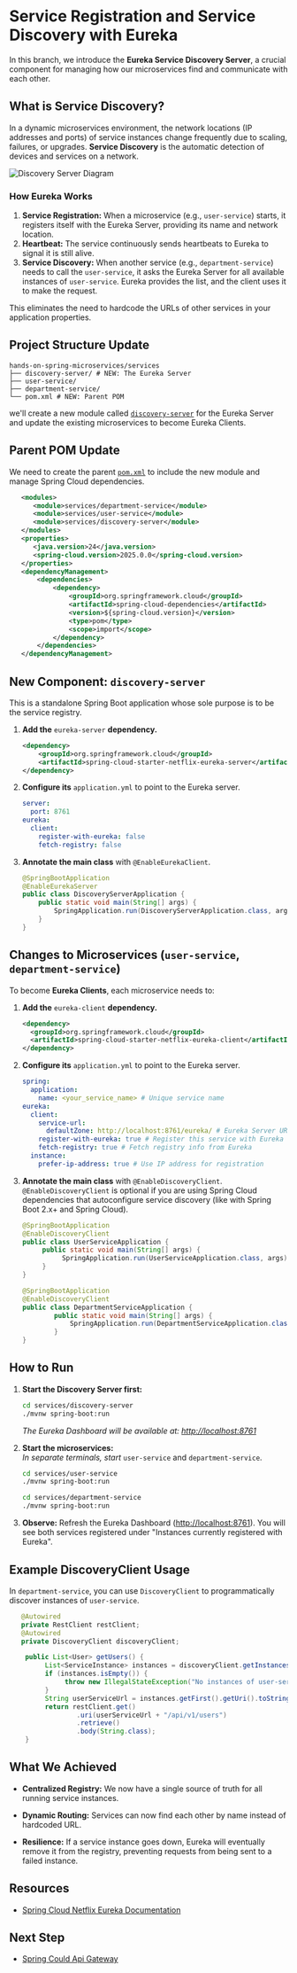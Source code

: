 # Service Registration and Service Discovery with Eureka

In this branch, we introduce the **Eureka Service Discovery Server**, a crucial component for managing how our microservices find and communicate with each other.

## What is Service Discovery?

In a dynamic microservices environment, the network locations (IP addresses and ports) of service instances change frequently due to scaling, failures, or upgrades. **Service Discovery** is the automatic detection of devices and services on a network.

![Discovery Server Diagram](resources/discovery-server.jpg)

### How Eureka Works

1.  **Service Registration:** When a microservice (e.g., `user-service`) starts, it registers itself with the Eureka Server, providing its name and network location.
2.  **Heartbeat:** The service continuously sends heartbeats to Eureka to signal it is still alive.
3.  **Service Discovery:** When another service (e.g., `department-service`) needs to call the `user-service`, it asks the Eureka Server for all available instances of `user-service`. Eureka provides the list, and the client uses it to make the request.

This eliminates the need to hardcode the URLs of other services in your application properties.

## Project Structure Update
```
hands-on-spring-microservices/services
├── discovery-server/ # NEW: The Eureka Server
├── user-service/
├── department-service/
└── pom.xml # NEW: Parent POM
```
we'll create a new module called [`discovery-server`](services/discovery-server) for the Eureka Server and update the existing microservices to become Eureka Clients.
## Parent POM Update
We need to create the parent [`pom.xml`](pom.xml) to include the new module and manage Spring Cloud dependencies.
```xml
   <modules>
      <module>services/department-service</module>
      <module>services/user-service</module>
      <module>services/discovery-server</module>
   </modules>
   <properties>
      <java.version>24</java.version>
      <spring-cloud.version>2025.0.0</spring-cloud.version>
   </properties>
   <dependencyManagement>
       <dependencies>
           <dependency>
               <groupId>org.springframework.cloud</groupId>
               <artifactId>spring-cloud-dependencies</artifactId>
               <version>${spring-cloud.version}</version>
               <type>pom</type>
               <scope>import</scope>
           </dependency>
       </dependencies>
   </dependencyManagement>
```

## New Component: `discovery-server`

This is a standalone Spring Boot application whose sole purpose is to be the service registry.

1. **Add the** `eureka-server` **dependency.**
    ```xml
    <dependency>
        <groupId>org.springframework.cloud</groupId>
        <artifactId>spring-cloud-starter-netflix-eureka-server</artifactId>
    </dependency>
    ```
2. **Configure its** `application.yml` to point to the Eureka server.
    ```yaml
    server:
      port: 8761
    eureka:
      client:
        register-with-eureka: false
        fetch-registry: false
   ```
3. **Annotate the main class** with `@EnableEurekaClient`.
    ```java
    @SpringBootApplication
    @EnableEurekaServer
    public class DiscoveryServerApplication {
        public static void main(String[] args) {
            SpringApplication.run(DiscoveryServerApplication.class, args);
        }
    }
    ```

## **Changes to Microservices (**`user-service`, `department-service`)

To become **Eureka Clients**, each microservice needs to:

1. **Add the** `eureka-client` **dependency.**
    ```xml
    <dependency>
      <groupId>org.springframework.cloud</groupId>
      <artifactId>spring-cloud-starter-netflix-eureka-client</artifactId>
    </dependency>
    ```

2. **Configure its** `application.yml` to point to the Eureka server.
   ```yaml
   spring:
     application:
       name: <your_service_name> # Unique service name
   eureka:
     client:
       service-url:
         defaultZone: http://localhost:8761/eureka/ # Eureka Server URL
       register-with-eureka: true # Register this service with Eureka
       fetch-registry: true # Fetch registry info from Eureka
     instance:
       prefer-ip-address: true # Use IP address for registration
   ```

3. **Annotate the main class** with `@EnableDiscoveryClient`.
   `@EnableDiscoveryClient` is optional if you are using Spring Cloud dependencies that autoconfigure service discovery (like with Spring Boot 2.x+ and Spring Cloud).
    ```java
    @SpringBootApplication
    @EnableDiscoveryClient
    public class UserServiceApplication {
         public static void main(String[] args) {
              SpringApplication.run(UserServiceApplication.class, args);
         }
    }
    ```
    ```java
    @SpringBootApplication
    @EnableDiscoveryClient
    public class DepartmentServiceApplication {
            public static void main(String[] args) {
                SpringApplication.run(DepartmentServiceApplication.class, args);
            }
    }
   ```


## **How to Run**

1. **Start the Discovery Server first:**
    ```bash
    cd services/discovery-server
    ./mvnw spring-boot:run
    ```
   *The Eureka Dashboard will be available at:* [*http://localhost:8761*](http://localhost:8761/)

2. **Start the microservices:**  
   *In separate terminals, start* `user-service` and `department-service`.

    ```bash
    cd services/user-service
    ./mvnw spring-boot:run
    ```
   
    ```bash
   cd services/department-service
   ./mvnw spring-boot:run
    ```

3. **Observe:** Refresh the Eureka Dashboard ([http://localhost:8761](http://localhost:8761/)). You will see both services registered under "Instances currently registered with Eureka".

## Example DiscoveryClient Usage
In `department-service`, you can use `DiscoveryClient` to programmatically discover instances of `user-service`.

```java
   @Autowired
   private RestClient restClient;
   @Autowired
   private DiscoveryClient discoveryClient;

    public List<User> getUsers() {
         List<ServiceInstance> instances = discoveryClient.getInstances("user-service");
         if (instances.isEmpty()) {
              throw new IllegalStateException("No instances of user-service found");
         }
         String userServiceUrl = instances.getFirst().getUri().toString();
         return restClient.get()
                 .uri(userServiceUrl + "/api/v1/users")
                 .retrieve()
                 .body(String.class);
    }
```

## **What We Achieved**

* **Centralized Registry:** We now have a single source of truth for all running service instances.

* **Dynamic Routing:** Services can now find each other by name instead of hardcoded URL.

* **Resilience:** If a service instance goes down, Eureka will eventually remove it from the registry, preventing requests from being sent to a failed instance.

## Resources
*   [Spring Cloud Netflix Eureka Documentation](https://docs.spring.io/spring-cloud-netflix/docs/current/reference/html/)

## Next Step
*   [Spring Could Api Gateway](https://github.com/MdShohanurRahman/hands-on-spring-microservice/tree/api-gateway)
